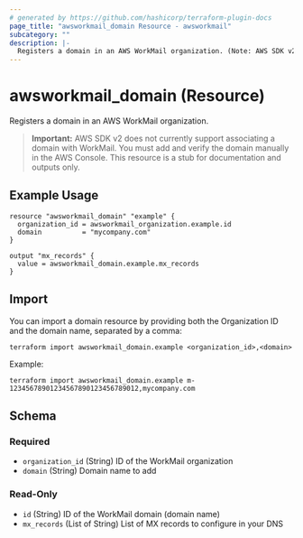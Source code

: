 ```yaml
---
# generated by https://github.com/hashicorp/terraform-plugin-docs
page_title: "awsworkmail_domain Resource - awsworkmail"
subcategory: ""
description: |-
  Registers a domain in an AWS WorkMail organization. (Note: AWS SDK v2 does not currently support domain registration. Manual configuration may be required.)
---
```


# awsworkmail_domain (Resource)

Registers a domain in an AWS WorkMail organization.

> **Important:** AWS SDK v2 does not currently support associating a domain with WorkMail. You must add and verify the domain manually in the AWS Console. This resource is a stub for documentation and outputs only.

## Example Usage

```hcl
resource "awsworkmail_domain" "example" {
  organization_id = awsworkmail_organization.example.id
  domain          = "mycompany.com"
}

output "mx_records" {
  value = awsworkmail_domain.example.mx_records
}
```

## Import

You can import a domain resource by providing both the Organization ID and the domain name, separated by a comma:

```
terraform import awsworkmail_domain.example <organization_id>,<domain>
```

Example:
```
terraform import awsworkmail_domain.example m-12345678901234567890123456789012,mycompany.com
```

<!-- schema generated by tfplugindocs -->
## Schema

### Required
- `organization_id` (String) ID of the WorkMail organization
- `domain` (String) Domain name to add

### Read-Only
- `id` (String) ID of the WorkMail domain (domain name)
- `mx_records` (List of String) List of MX records to configure in your DNS
